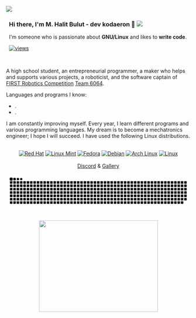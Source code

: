 <img align="left" src="https://github.com/kodaeron/kodaeron/blob/main/kodaeron_small_gif.gif">
<br>


###   &nbsp;  Hi there, I'm M. Halit Bulut - dev kodaeron :wave:   <img src="https://user-images.githubusercontent.com/5679180/79618120-0daffb80-80be-11ea-819e-d2b0fa904d07.gif" width="27px">

&nbsp;   I'm someone who is passionate about **GNU/Linux** and likes to **write code**.

&nbsp; [![views](https://komarev.com/ghpvc/?username=kodaeron&style=flat&color=313131&label=views)](https://github.com/kodaeron)

<br>

A high school student, an entrepreneurial programmer, a maker who helps and supports various projects, a roboticist, and the software captain of [FIRST Robotics Competition](https://www.firstinspires.org/about) [Team 6064](https://team6064.org.tr/).

Languages ​​and programs I know:

- .
- .

I am constantly improving myself. Every year, I learn different programs and various programming languages. My dream is to become a mechatronics engineer; I hope I will succeed. I have used the following Linux distributions.

<p align="center">
  <br>
            <a href="https://www.redhat.com"><img alt="Red Hat" src="https://img.shields.io/badge/Red%20Hat-B8001F?style=flat&logo=redhat&logoColor=white"></img></a>
        <a href="https://linuxmint.com"><img alt="Linux Mint" src="https://img.shields.io/badge/Linux%20Mint-92B662?style=flat&logo=linuxmint&logoColor=white"></img></a>
    <a href="https://getfedora.org"><img alt="Fedora" src="https://img.shields.io/badge/Fedora-294172?style=flat&logo=fedora&logoColor=white"></img></a>
<a href="https://debian.org"><img alt="Debian" src="https://img.shields.io/badge/Debian-d70a53?style=flat&logo=debian&logoColor=white"></img></a>
    <a href="https://archlinux.org"><img alt="Arch Linux" src="https://img.shields.io/badge/Arch_Linux-1793D1?style=flat&logo=arch-linux&logoColor=white"></img></a>
    <a href="https://kernel.org"><img alt="Linux" src="https://img.shields.io/badge/Linux-FCC624?style=flat&logo=linux&logoColor=black"></img></a>
    <br><br> <a href="https://discordapp.com/users/669548362512465944">Discord</a>
    & <a href="https://vsco.co/halitmb/gallery">Gallery</a>
  </samp>
</p>

![Snake animation Contribution Graph](https://raw.githubusercontent.com/platane/snk/output/github-contribution-grid-snake-dark.svg)

<p align="center">
<img height=250 width=325 src="https://github-readme-stats.vercel.app/api/top-langs/?username=kodaeron&langs_count=9&layout=compact&theme=dark"></img>
</p>
